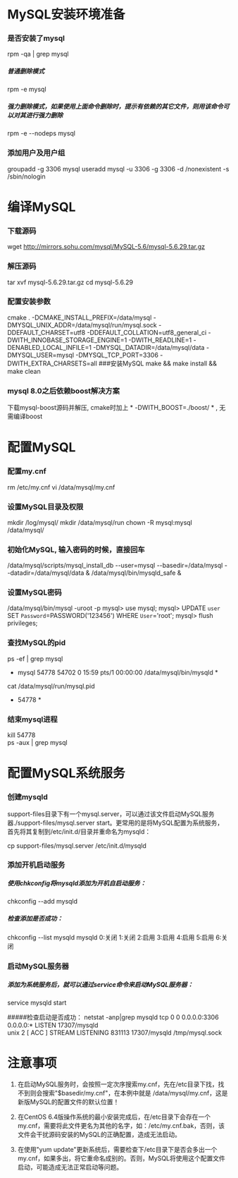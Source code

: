 # MySQL安装环境准备

### 是否安装了mysql
rpm -qa | grep mysql

##### 普通删除模式
rpm -e mysql

##### 强力删除模式，如果使用上面命令删除时，提示有依赖的其它文件，则用该命令可以对其进行强力删除
rpm -e --nodeps mysql

### 添加用户及用户组 
groupadd -g 3306 mysql 
useradd mysql -u 3306 -g 3306 -d /nonexistent -s /sbin/nologin


# 编译MySQL

### 下载源码
wget http://mirrors.sohu.com/mysql/MySQL-5.6/mysql-5.6.29.tar.gz

### 解压源码
tar xvf mysql-5.6.29.tar.gz
cd mysql-5.6.29

### 配置安装参数
cmake . -DCMAKE_INSTALL_PREFIX=/data/mysql -DMYSQL_UNIX_ADDR=/data/mysql/run/mysql.sock  -DDEFAULT_CHARSET=utf8  -DDEFAULT_COLLATION=utf8_general_ci  -DWITH_INNOBASE_STORAGE_ENGINE=1  -DWITH_READLINE=1  -DENABLED_LOCAL_INFILE=1  -DMYSQL_DATADIR=/data/mysql/data  -DMYSQL_USER=mysql  -DMYSQL_TCP_PORT=3306  -DWITH_EXTRA_CHARSETS=all
###安装MySQL
make && make install && make clean

### mysql 8.0之后依赖boost解决方案
下载mysql-boost源码并解压, cmake时加上 * -DWITH_BOOST=./boost/ * , 无需编译boost


# 配置MySQL

### 配置my.cnf
rm /etc/my.cnf
vi /data/mysql/my.cnf

### 设置MySQL目录及权限
mkdir /log/mysql/
mkdir /data/mysql/run
chown -R mysql:mysql /data/mysql/

### 初始化MySQL, 输入密码的时候，直接回车
/data/mysql/scripts/mysql_install_db --user=mysql --basedir=/data/mysql --datadir=/data/mysql/data & 
/data/mysql/bin/mysqld_safe &

### 设置MySQL密码
/data/mysql/bin/mysql -uroot -p
mysql> use mysql;
mysql> UPDATE `user` SET `Password`=PASSWORD('123456') WHERE `User`='root';
mysql> flush privileges;

### 查找MySQL的pid
ps -ef | grep mysql
* mysql     54778  54702  0 15:59 pts/1    00:00:00 /data/mysql/bin/mysqld *

cat /data/mysql/run/mysql.pid
* 54778 *
### 结束mysql进程
kill 54778      
ps -aux | grep mysql


# 配置MySQL系统服务

### 创建mysqld
support-files目录下有一个mysql.server，可以通过该文件启动MySQL服务器./support-files/mysql.server start。更常用的是将MySQL配置为系统服务，首先将其复制到/etc/init.d/目录并重命名为mysqld：

cp support-files/mysql.server /etc/init.d/mysqld

### 添加开机启动服务
##### 使用chkconfig将mysqld添加为开机自启动服务：
chkconfig --add mysqld

##### 检查添加是否成功：
chkconfig --list mysqld
mysqld         	0:关闭	1:关闭	2:启用	3:启用	4:启用	5:启用	6:关闭

### 启动MySQL服务器
##### 添加为系统服务后，就可以通过service命令来启动MySQL服务器：
service mysqld start

#####检查启动是否成功：
netstat -anp|grep mysqld
tcp        0      0 0.0.0.0:3306                0.0.0.0:*                   LISTEN      17307/mysqld        
unix  2      [ ACC ]     STREAM     LISTENING     831113 17307/mysqld        /tmp/mysql.sock


# 注意事项
1. 在启动MySQL服务时，会按照一定次序搜索my.cnf，先在/etc目录下找，找不到则会搜索"$basedir/my.cnf"，在本例中就是 /data/mysql/my.cnf，这是新版MySQL的配置文件的默认位置！

2. 在CentOS 6.4版操作系统的最小安装完成后，在/etc目录下会存在一个my.cnf，需要将此文件更名为其他的名字，如：/etc/my.cnf.bak，否则，该文件会干扰源码安装的MySQL的正确配置，造成无法启动。

3. 在使用"yum update"更新系统后，需要检查下/etc目录下是否会多出一个my.cnf，如果多出，将它重命名成别的。否则，MySQL将使用这个配置文件启动，可能造成无法正常启动等问题。